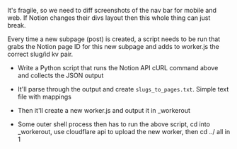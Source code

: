 It's fragile, so we need to diff screenshots of the nav bar for mobile and web.
If Notion changes their divs layout then this whole thing can just break.

Every time a new subpage (post) is created, a script needs to be run that grabs
the Notion page ID for this new subpage and adds to worker.js the correct
slug/id kv pair.

- Write a Python script that runs the Notion API cURL command above and collects the JSON output
- It'll parse through the output and create `slugs_to_pages.txt`. Simple text file with mappings
- Then it'll create a new worker.js and output it in \_workerout

- Some outer shell process then has to run the above script, cd into \_workerout, use cloudflare api
  to upload the new worker, then cd ../ all in 1
